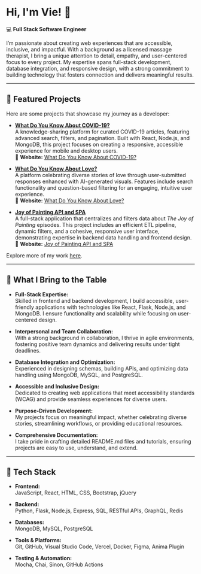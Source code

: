 # Hi, I'm Vie! 👋  

💻 **Full Stack Software Engineer**  

I’m passionate about creating web experiences that are accessible, inclusive, and impactful. With a background as a licensed massage therapist, I bring a unique attention to detail, empathy, and user-centered focus to every project. My expertise spans full-stack development, database integration, and responsive design, with a strong commitment to building technology that fosters connection and delivers meaningful results.  

---

## 🌟 Featured Projects  

Here are some projects that showcase my journey as a developer:  

- **[What Do You Know About COVID-19?](https://github.com/ThatsVie/What-do-you-know-about-COVID-19)**  
  A knowledge-sharing platform for curated COVID-19 articles, featuring advanced search, filters, and pagination. Built with React, Node.js, and MongoDB, this project focuses on creating a responsive, accessible experience for mobile and desktop users.  
  🔗 **Website:** [What Do You Know About COVID-19?](https://www.whatdoyouknowaboutcovid19.com/)  

- **[What Do You Know About Love?](https://github.com/ThatsVie/What-do-you-know-about-love)**  
  A platform celebrating diverse stories of love through user-submitted responses enhanced with AI-generated visuals. Features include search functionality and question-based filtering for an engaging, intuitive user experience.  
  🔗 **Website:** [What Do You Know About Love?](https://www.whatdoyouknowaboutlove.com)  

- **[Joy of Painting API and SPA](https://github.com/ThatsVie/atlas-the-joy-of-painting-api)**  
  A full-stack application that centralizes and filters data about *The Joy of Painting* episodes. This project includes an efficient ETL pipeline, dynamic filters, and a cohesive, responsive user interface, demonstrating expertise in backend data handling and frontend design.  
  🔗 **Website:** [Joy of Painting API and SPA](https://atlas-the-joy-of-painting-api-whkc.vercel.app/)  

Explore more of my work [here](https://github.com/ThatsVie?tab=repositories).  

---

## 🎨 What I Bring to the Table  

- **Full-Stack Expertise:**  
  Skilled in frontend and backend development, I build accessible, user-friendly applications with technologies like React, Flask, Node.js, and MongoDB. I ensure functionality and scalability while focusing on user-centered design.  

- **Interpersonal and Team Collaboration:**  
  With a strong background in collaboration, I thrive in agile environments, fostering positive team dynamics and delivering results under tight deadlines.  

- **Database Integration and Optimization:**  
  Experienced in designing schemas, building APIs, and optimizing data handling using MongoDB, MySQL, and PostgreSQL.  

- **Accessible and Inclusive Design:**  
  Dedicated to creating web applications that meet accessibility standards (WCAG) and provide seamless experiences for diverse users.  

- **Purpose-Driven Development:**  
  My projects focus on meaningful impact, whether celebrating diverse stories, streamlining workflows, or providing educational resources.  

- **Comprehensive Documentation:**  
  I take pride in crafting detailed README.md files and tutorials, ensuring projects are easy to use, understand, and extend.  

---

## 🚀 Tech Stack  

- **Frontend:**  
  JavaScript, React, HTML, CSS, Bootstrap, jQuery  

- **Backend:**  
  Python, Flask, Node.js, Express, SQL, RESTful APIs, GraphQL, Redis  

- **Databases:**  
  MongoDB, MySQL, PostgreSQL  

- **Tools & Platforms:**  
  Git, GitHub, Visual Studio Code, Vercel, Docker, Figma, Anima Plugin  

- **Testing & Automation:**  
  Mocha, Chai, Sinon, GitHub Actions  

